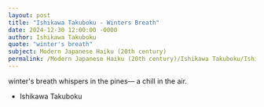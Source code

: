 ```yaml
---
layout: post
title: "Ishikawa Takuboku - Winters Breath"
date: 2024-12-30 12:00:00 -0000
author: Ishikawa Takuboku
quote: "winter's breath"
subject: Modern Japanese Haiku (20th century)
permalink: /Modern Japanese Haiku (20th century)/Ishikawa Takuboku/Ishikawa Takuboku - Winters Breath
---
```


winter's breath
whispers in the pines—
a chill in the air.


- Ishikawa Takuboku
